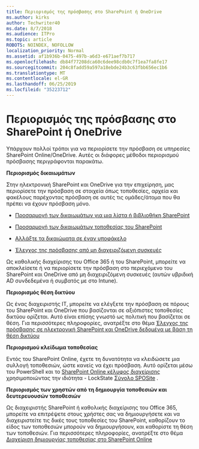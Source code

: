 ```yaml
---
title: Περιορισμός της πρόσβασης στο SharePoint ή OneDrive
ms.author: kirks
author: Techwriter40
ms.date: 8/7/2018
ms.audience: ITPro
ms.topic: article
ROBOTS: NOINDEX, NOFOLLOW
localization_priority: Normal
ms.assetid: af1b936b-0475-497b-a6d3-e671aef7b717
ms.openlocfilehash: db84f77208dca60c6dee98cdb0c7f1ea7fa8fe17
ms.sourcegitcommit: 204c8fadd59a597a18ebde24b3c63fbb656ec1b6
ms.translationtype: MT
ms.contentlocale: el-GR
ms.lasthandoff: 06/25/2019
ms.locfileid: "35223712"
---
```

# <a name="restrict-access-in-sharepoint-or-onedrive"></a>Περιορισμός της πρόσβασης στο SharePoint ή OneDrive

Υπάρχουν πολλοί τρόποι για να περιορίσετε την πρόσβαση σε υπηρεσίες SharePoint Online/OneDrive. Αυτές οι διάφορες μέθοδοι περιορισμού πρόσβασης περιγράφονται παρακάτω. 

**Περιορισμός δικαιωμάτων**

Στην ηλεκτρονική SharePoint και OneDrive για την επιχείρηση, μας περιορίσετε την πρόσβαση σε στοιχεία όπως τοποθεσίες, αρχεία και φακέλους παρέχοντας πρόσβαση σε αυτές τις ομάδες/άτομα που θα πρέπει να έχουν πρόσβαση μόνο.

- [Προσαρμογή των δικαιωμάτων για μια λίστα ή βιβλιοθήκη SharePoint](https://support.office.com/article/Customize-permissions-for-a-SharePoint-list-or-library-02d770f3-59eb-4910-a608-5f84cc297782)

- [Προσαρμογή των δικαιωμάτων τοποθεσίας του SharePoint](https://docs.microsoft.com/sharepoint/customize-sharepoint-site-permissions)

- [Αλλάξτε τα δικαιώματα σε έναν υποφάκελο](https://support.office.com/article/Change-the-permissions-on-a-subfolder-5427BD7C-F20A-4F75-8CF2-5359DD45A1A6)

- [Έλεγχος της πρόσβασης από μη διαχειριζόμενη συσκευές](https://docs.microsoft.com/sharepoint/control-access-from-unmanaged-devices)

Ως καθολικής διαχείρισης του Office 365 ή του SharePoint, μπορείτε να αποκλείσετε ή να περιορίσετε την πρόσβαση στο περιεχόμενο του SharePoint και OneDrive από μη διαχειριζόμενη συσκευές (αυτών υβριδική AD συνδεδεμένα ή συμβατός με στο Intune).

**Περιορισμός θέση δικτύου**

Ως ένας διαχειριστής IT, μπορείτε να ελέγξετε την πρόσβαση σε πόρους του SharePoint και OneDrive που βασίζονται σε αξιόπιστες τοποθεσίες δικτύου ορίζεται. Αυτό είναι επίσης γνωστό ως πολιτική που βασίζεται σε θέση. Για περισσότερες πληροφορίες, ανατρέξτε στο θέμα [Έλεγχος της πρόσβασης σε ηλεκτρονική SharePoint και OneDrive δεδομένα με βάση τη θέση δικτύου](https://docs.microsoft.com/sharepoint/control-access-based-on-network-location)

**Περιορισμού κλείδωμα τοποθεσίας** 

Εντός του SharePoint Online, έχετε τη δυνατότητα να κλειδώσετε μια συλλογή τοποθεσιών, ώστε κανείς να έχει πρόσβαση. Αυτό ορίζεται μέσω του PowerShell και το [SharePoint Online κέλυφος διαχείρισης](https://docs.microsoft.com/powershell/sharepoint/sharepoint-online/connect-sharepoint-online?view=sharepoint-ps) χρησιμοποιώντας την ιδιότητα - LockState [Σύνολο SPOSite](https://docs.microsoft.com/powershell/module/sharepoint-online/set-sposite?view=sharepoint-ps) .

**Περιορισμός των χρηστών από τη δημιουργία τοποθεσιών και δευτερευουσών τοποθεσιών**

Ως διαχειριστής SharePoint ή καθολικής διαχείρισης του Office 365, μπορείτε να επιτρέψετε στους χρήστες σας να δημιουργήσετε και να διαχειριστείτε τις δικές τους τοποθεσίες του SharePoint, καθορίζουν το είδος των τοποθεσιών μπορούν να δημιουργήσουν, και καθορίστε τη θέση των τοποθεσιών. Για περισσότερες πληροφορίες, ανατρέξτε στο θέμα [Διαχείριση δημιουργίας τοποθεσίας στο SharePoint Online](https://docs.microsoft.com/sharepoint/manage-site-creation)


